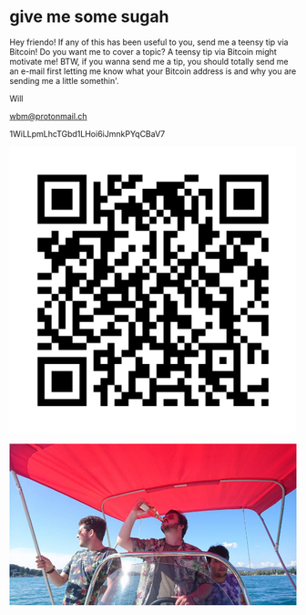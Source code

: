 # give me some sugah

Hey friendo! If any of this has been useful to you, send me a teensy tip via Bitcoin! Do you want me to cover a topic? A teensy tip via Bitcoin might motivate me! BTW, if you wanna send me a tip, you should totally send me an e-mail first letting me know what your Bitcoin address is and why you are sending me a little somethin'.

Will


wbm@protonmail.ch


1WiLLpmLhcTGbd1LHoi6iJmnkPYqCBaV7

![](https://raw.githubusercontent.com/wdbm/Psychedelic_Machine_Learning_in_the_Cenozoic_Era/master/media/Bitcoin.png)

![](https://raw.githubusercontent.com/wdbm/Psychedelic_Machine_Learning_in_the_Cenozoic_Era/master/media/Annecy.png)
